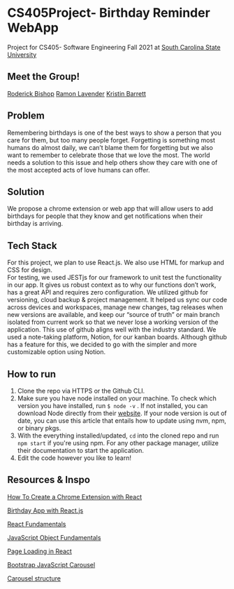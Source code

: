 # CS405Project- Birthday Reminder WebApp
Project for CS405- Software Engineering Fall 2021 at [South Carolina State University](https://scsu.edu/)


## Meet the Group!
[Roderick Bishop](https://www.linkedin.com/in/roderickebishop/)
[Ramon Lavender](https://www.linkedin.com/in/ramon-lavender-47b081145/)
[Kristin Barrett](https://www.linkedin.com/in/kristin-barrett-104287187/)


## Problem

Remembering birthdays is one of the best ways to show a person that you care for them, but too many people forget. Forgetting is something most humans do almost daily, we can’t blame them for forgetting but we also want to remember to celebrate those that we love the most. The world needs a solution to this issue and help others show they care with one of the most accepted acts of love humans can offer.


## Solution

We propose a chrome extension or web app that will allow users to add birthdays for people that they know and get notifications when their birthday is arriving.


## Tech Stack

For this project, we plan to use React.js. We also use HTML for markup and CSS for design.  
For testing, we used JESTjs for our framework to unit test the functionality in our app. It gives us robust context as to why our functions don’t work, has a great API and requires zero configuration.
We utilized github for versioning, cloud backup & project management. It helped us sync our code across devices and workspaces, manage new changes, tag releases when new versions are available, and keep our “source of truth” or main branch isolated from current work so that we never lose a working version of the application. This use of github aligns well with the industry standard.
We used a note-taking platform, Notion, for our kanban boards. Although github has a feature for this, we decided to go with the simpler and more customizable option using Notion.


## How to run

 1. Clone the repo via HTTPS or the Github CLI.
 2. Make sure you have node installed on your machine. To check which version you have installed, run `$ node -v` . If not installed, you can download Node directly from their [website](https://nodejs.org/en/download/). If your node version is out of date, you can use this article that entails how to update using nvm, npm, or binary pkgs.
 3. With the everything installed/updated, `cd` into the cloned repo and run `npm start` if you're using npm. For any other package manager, utilize their documentation to start the application.
 4. Edit the code however you like to learn!

## Resources & Inspo

[How To Create a Chrome Extension with React](https://levelup.gitconnected.com/how-to-make-a-chrome-extension-with-react-129cdcbf1414)

[Birthday App with React.js](https://www.youtube.com/watch?v=a_7Z7C_JCyo)

[React Fundamentals](https://www.youtube.com/watch?v=4UZrsTqkcW4&t=0s)

[JavaScript Object Fundamentals](https://www.w3schools.com/js/js_object_properties.asp)

[Page Loading in React](https://javascript.plainenglish.io/how-to-create-a-page-load-animated-loader-in-react-793d42411fd5)

[Bootstrap JavaScript Carousel](https://www.w3schools.com/bootstrap/bootstrap_ref_js_carousel.asp)

[Carousel structure](https://medium.com/allenhwkim/how-to-build-a-carousel-in-pure-javascript-98d758a18811)
